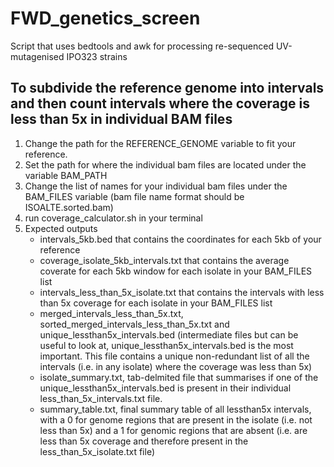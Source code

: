 # FWD_genetics_screen
Script that uses bedtools and awk for processing re-sequenced UV-mutagenised IPO323 strains

## To subdivide the reference genome into intervals and then count intervals where the coverage is less than 5x in individual BAM files
1. Change the path for the REFERENCE_GENOME variable to fit your reference.
2. Set the path for where the individual bam files are located under the variable BAM_PATH
3. Change the list of names for your individual bam files under the BAM_FILES variable (bam file name format should be ISOALTE.sorted.bam)
5. run coverage_calculator.sh in your terminal
6. Expected outputs
   * intervals_5kb.bed that contains the coordinates for each 5kb of your reference
   * coverage_isolate_5kb_intervals.txt that contains the average coverate for each 5kb window for each isolate in your BAM_FILES list
   * intervals_less_than_5x_isolate.txt that contains the intervals with less than 5x coverage for each isolate in your BAM_FILES list
   * merged_intervals_less_than_5x.txt, sorted_merged_intervals_less_than_5x.txt and unique_lessthan5x_intervals.bed (intermediate files but can be useful to look at, unique_lessthan5x_intervals.bed is the most important. This file contains a unique non-redundant list of all the intervals (i.e. in any isolate) where the coverage was less than 5x)
   * isolate_summary.txt, tab-delmited file that summarises if one of the unique_lessthan5x_intervals.bed is present in their individual less_than_5x_intervals.txt file.
   * summary_table.txt, final summary table of all lessthan5x intervals, with a 0 for genome regions that are present in the isolate (i.e. not less than 5x) and a 1 for genomic regions that are absent (i.e. are less than 5x coverage and therefore present in the less_than_5x_isolate.txt file)
   
